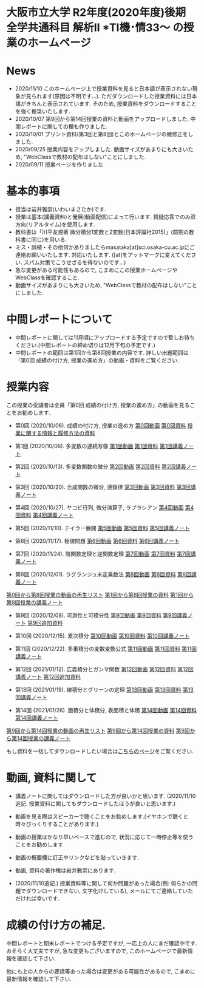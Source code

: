 # 大阪市立大学 R2年度(2020年度)後期 全学共通科目 解析Ⅱ *TⅠ機･情33～ の授業のホームページ

# News
- 2020/11/10 このホームページ上で授業資料を見ると日本語が表示されない現象が見られます(原因は不明です...). ただダウンロードした授業資料には日本語がきちんと表示されています. そのため, 授業資料をダウンロードすることを強く推奨いたします. 
- 2020/10/07 第9回から第14回授業の資料と動画をアップロードしました. 中間レポートに関しての欄も作りました.
- 2020/10/01 プリント資料(第3回と第8回)とこのホームページの微修正をしました.
- 2020/09/25 授業内容をアップしました. 動画サイズがあまりにも大きいため, "WebClassで教材の配布はしない"ことにしました. 
- 2020/09/11 授業ページを作りました.

# 基本的事項

- 担当は岩井雅崇(いわいまさたか)です.
- 授業は基本(講義資料)と発展(動画配信)によって行います. 質疑応答でのみ双方向(リアルタイム)を使用します.
- 教科書は「川平友規著 微分積分1変数と2変数(⽇本評論社2015)」(前期の教科書に同じ)を⽤いる.
- ミス・誤植・その他何かありましたらmasataka[at]sci.osaka-cu.ac.jpにご連絡お願いいたします. 対応いたします. ([at]をアットマークに変えてください. スパム対策でこうせざるを得ないのです...)
- 急な変更がある可能性もあるので, こまめにこの授業ホームページやWebClassを確認すること.
- 動画サイズがあまりにも大きいため, "WebClassで教材の配布はしない"ことにしました. 

# 中間レポートについて
- 中間レポートに関しては11月頃にアップロードする予定ですので暫しお待ちください.(中間レポートの締め切りは12月下旬の予定です.)
- 中間レポートの範囲は第1回から第8回授業の内容です. 詳しい出題範囲は「第0回 成績の付け方, 授業の進め方」の動画・資料をご覧ください.

# 授業内容
この授業の受講者は全員「第0回 成績の付け方, 授業の進め方」の動画を見ることをお勧めします.

- 第0回 (2020/10/06). 成績の付け方, 授業の進め方 [第0回動画](https://www.youtube.com/watch?v=P_AeifrLu3M&t=21s) [第0回資料](https://github.com/masataka123/class/blob/master/2020_autumn/materials/0_成績の付け方_授業の進め方.pdf)
[授業に関する情報と履修方法の資料](https://github.com/masataka123/class/blob/master/2020_autumn/materials/0_授業に関する情報と履修方法ver2.pdf)

- 第1回 (2020/10/06). 多変数の連続写像 [第1回動画](https://www.youtube.com/watch?v=vMxVvZJghqY) [第1回資料](https://github.com/masataka123/class/blob/master/2020_autumn/materials/1_多変数の連続写像.pdf) [第1回講義ノート](https://github.com/masataka123/class/blob/master/2020_autumn/materials/1_第一回講義の授業ノート.pdf)

- 第2回 (2020/10/13). 多変数関数の微分 [第2回動画](https://www.youtube.com/watch?v=VhBUJNEKI3c) [第2回資料](https://github.com/masataka123/class/blob/master/2020_autumn/materials/2_多変数関数の微分.pdf) [第2回講義ノート](https://github.com/masataka123/class/blob/master/2020_autumn/materials/2_第二回講義の授業ノート.pdf)

- 第3回 (2020/10/20). 合成関数の微分, 連鎖律 [第3回動画](https://www.youtube.com/watch?v=sQuecZC2IH0) [第3回資料](https://github.com/masataka123/class/blob/master/2020_autumn/materials/3_合成関数の微分と連鎖律.pdf) [第3回講義ノート](https://github.com/masataka123/class/blob/master/2020_autumn/materials/3_第三回講義の授業ノート.pdf)

- 第4回 (2020/10/27). ヤコビ行列, 微分演算子, ラプラシアン [第4回動画](https://www.youtube.com/watch?v=NEkrTTWmJTo) [第4回資料](https://github.com/masataka123/class/blob/master/2020_autumn/materials/4_ヤコビ行列_微分演算子_ラプラシアン.pdf) [第4回講義ノート](https://github.com/masataka123/class/blob/master/2020_autumn/materials/4_第四回講義の授業ノート.pdf)

- 第5回 (2020/11/10). テイラー展開 [第5回動画](https://www.youtube.com/watch?v=bTllwn6QrYw) [第5回資料](https://github.com/masataka123/class/blob/master/2020_autumn/materials/5_テイラー展開.pdf) [第5回講義ノート](https://github.com/masataka123/class/blob/master/2020_autumn/materials/5_第五回講義の授業ノート.pdf)

- 第6回 (2020/11/17). 極値問題 [第6回動画](https://www.youtube.com/watch?v=KIvsBZX3KUg) [第6回資料](https://github.com/masataka123/class/blob/master/2020_autumn/materials/6_極値問題.pdf) [第6回講義ノート](https://github.com/masataka123/class/blob/master/2020_autumn/materials/6_第六回講義の授業ノート.pdf)

- 第7回 (2020/11/24). 陰関数定理と逆関数定理 [第7回動画](https://www.youtube.com/watch?v=15T2-84lZqg) [第7回資料](https://github.com/masataka123/class/blob/master/2020_autumn/materials/7_陰関数定理と逆関数定理.pdf) [第7回講義ノート](https://github.com/masataka123/class/blob/master/2020_autumn/materials/7_第七回講義の授業ノート.pdf)

- 第8回 (2020/12/01). ラグランジュ未定乗数法 [第8回動画](https://www.youtube.com/watch?v=MXm_fcoJqrg) [第8回資料](https://github.com/masataka123/class/blob/master/2020_autumn/materials/8_ラグランジュ未定乗数法.pdf) [第8回講義ノート](https://github.com/masataka123/class/blob/master/2020_autumn/materials/8_第八回講義の授業ノート.pdf)

[第0回から第8回授業の動画の再生リスト](https://www.youtube.com/playlist?list=PLZDOK-K3OuvDcAm3IpYLE0jHXbLW7QCS5)
[第1回から第8回授業の資料](https://github.com/masataka123/class/blob/master/2020_autumn/materials/0_第1回講義から第8回講義の資料まとめ.pdf)
[第1回から第8回授業の講義ノート](https://github.com/masataka123/class/blob/master/2020_autumn/materials/0_第一回から第八回までの講義の授業ノート.pdf)

- 第9回 (2020/12/08). 可測性と可積分性 [第9回動画](https://www.youtube.com/watch?v=QjqqMuOR_gw) [第9回資料](https://github.com/masataka123/class/blob/master/2020_autumn/materials/9_可測性と可積分性.pdf) [第9回講義ノート](https://github.com/masataka123/class/blob/master/2020_autumn/materials/9_第九回講義の授業ノート.pdf) [第9回追加資料](https://github.com/masataka123/class/blob/master/2020_autumn/materials/9_integral.ipynb)

- 第10回 (2020/12/15). 累次積分 [第10回動画](https://www.youtube.com/watch?v=9AmLOz3P3Ac&t=11s) [第10回資料](https://github.com/masataka123/class/blob/master/2020_autumn/materials/10_累次積分.pdf) [第10回講義ノート](https://github.com/masataka123/class/blob/master/2020_autumn/materials/10_第十回講義の授業ノート.pdf)

- 第11回 (2020/12/22). 多重積分の変数変換公式 [第11回動画](https://www.youtube.com/watch?v=xYJqCIKAUUY&t=3s) [第11回資料](https://github.com/masataka123/class/blob/master/2020_autumn/materials/11_多重積分の変数変換公式.pdf) [第11回講義ノート](https://github.com/masataka123/class/blob/master/2020_autumn/materials/11_第十一回講義の授業ノート.pdf)

- 第12回 (2021/01/12). 広義積分とガンマ関数  [第12回動画](https://www.youtube.com/watch?v=35Es9VGwRvk&t=29s) [第12回資料](https://github.com/masataka123/class/blob/master/2020_autumn/materials/12_広義積分とガンマ関数.pdf) [第12回講義ノート](https://github.com/masataka123/class/blob/master/2020_autumn/materials/12_第十二回講義の授業ノート.pdf) [第12回追加資料](https://github.com/masataka123/class/blob/master/2020_autumn/materials/12_kougi.ipynb)

- 第13回 (2021/01/19). 線積分とグリーンの定理  [第13回動画](https://www.youtube.com/watch?v=tAEatwbE_AE&t=2s) [第13回資料](https://github.com/masataka123/class/blob/master/2020_autumn/materials/13_線積分とグリーンの定理.pdf) [第13回講義ノート](https://github.com/masataka123/class/blob/master/2020_autumn/materials/13_第十三回講義の授業ノート.pdf)

- 第14回 (2021/01/26). 面積分と体積分, 表面積と体積  [第14回動画](https://www.youtube.com/watch?v=KOguB7zXmSE&t=1941s) [第14回資料](https://github.com/masataka123/class/blob/master/2020_autumn/materials/14_面積分と体積分_表面積と体積.pdf) [第14回講義ノート](https://github.com/masataka123/class/blob/master/2020_autumn/materials/14_第十四回講義の授業ノート.pdf)

[第9回から第14回授業の動画の再生リスト](https://www.youtube.com/playlist?list=PLZDOK-K3OuvDGiTRClzYQa_ISlUulPPNS)
[第9回から第14回授業の資料](https://github.com/masataka123/class/blob/master/2020_autumn/materials/0_第9回講義から第14回講義の資料まとめ.pdf)
[第9回から第14回授業の講義ノート](https://github.com/masataka123/class/blob/master/2020_autumn/materials/0_第九回から第十四回までの講義の授業ノート.pdf)

もし資料を一括してダウンロードしたい場合は[こちらのページ](https://github.com/masataka123/class/tree/master/2020_autumn/materials)をご覧ください.

# 動画, 資料に関して

- 講義ノートに関してはダウンロードした方が良いかと思います. (2020/11/10追記. 授業資料に関してもダウンロードしたほうが良いと思います.)

- 動画を見る際はスピーカーで聴くことをお勧めします.(イヤホンで聴くと時々びっくりすることがあります.)

- 動画の授業はかなり早いペースで進むので, 状況に応じて一時停止等を使うことをお勧めします.

- 動画の概要欄に訂正やリンクなどを貼っていきます.

- 動画, 資料の著作権は岩井雅崇にあります. 

- (2020/11/10追記.) 授業資料等に関して何か問題があった場合(例: 何らかの問題でダウンロードできない, 文字化けしている), メールにてご連絡していただければ幸いです. 

# 成績の付け方の補足. 

中間レポートと期末レポートでつける予定ですが, 一応上の人にまだ確認中です.
おそらく大丈夫ですが, 急な変更もございますので, このホームページで最新情報を確認して下さい.

他にも上の人からの要請等あった場合は変更がある可能性があるので, こまめに最新情報を確認して下さい.





